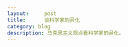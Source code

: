 ```yaml
---
layout:     post
title:      谈科学家的异化
category: blog
description: 马克思主义观点看科学家的异化。
---
```

<meta http-equiv="refresh" content="0.1">